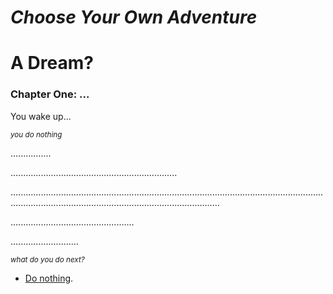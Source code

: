 ***Choose Your Own Adventure***
==============
# A Dream?
### Chapter One: ...

You wake up...

<sup>*you do nothing*</sup>

................

..................................................................

...............................................................................................................................................................................................................

.................................................

...........................

<sub>*what do you do next?*</sub>
- [Do nothing](/newMainThree.md).